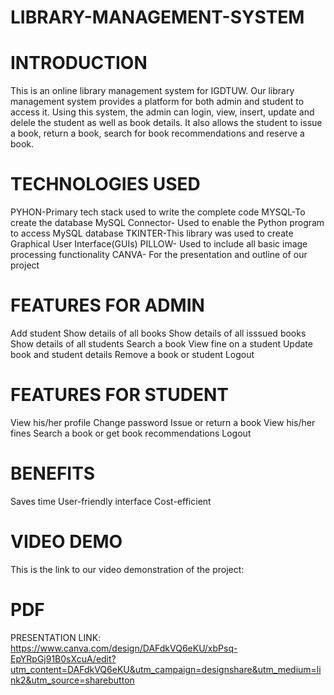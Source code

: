 # LIBRARY-MANAGEMENT-SYSTEM

# INTRODUCTION
This is an online library management system for IGDTUW. Our library management system provides a platform for both admin and student to access it. Using this system, the admin can login, view, insert, update and delele the student as well as book details. It also allows the student to issue a book, return a book, search for book recommendations and reserve a book. 

# TECHNOLOGIES USED
PYHON-Primary tech stack used to write the complete code
MYSQL-To create the database
MySQL Connector- Used to enable the Python program to access MySQL database
TKINTER-This library was used to create Graphical User Interface(GUIs)
PILLOW- Used to include all basic image processing functionality
CANVA- For the presentation and outline of our project

# FEATURES FOR ADMIN
Add student
Show details of all books
Show details of all isssued books
Show details of all students
Search a book
View fine on a student
Update book and student details
Remove a book or student
Logout

# FEATURES FOR STUDENT
View his/her profile
Change password
Issue or return a book
View his/her fines
Search a book or get book recommendations
Logout


# BENEFITS

Saves time
User-friendly interface
Cost-efficient


# VIDEO DEMO

This is the link to our video demonstration of the project:


# PDF

PRESENTATION LINK: https://www.canva.com/design/DAFdkVQ6eKU/xbPsq-EpYRpGj91B0sXcuA/edit?utm_content=DAFdkVQ6eKU&utm_campaign=designshare&utm_medium=link2&utm_source=sharebutton
